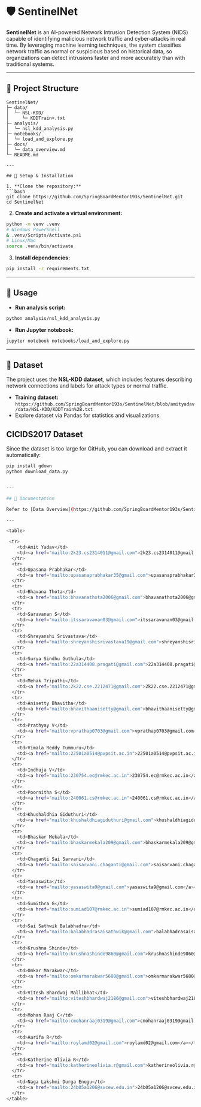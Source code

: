 # 🛡️ SentinelNet

**SentinelNet** is an AI-powered Network Intrusion Detection System (NIDS) capable of identifying malicious network traffic and cyber-attacks in real time. By leveraging machine learning techniques, the system classifies network traffic as normal or suspicious based on historical data, so organizations can detect intrusions faster and more accurately than with traditional systems.

---

## 📂 Project Structure

````text
SentinelNet/
├─ data/
│  └─ NSL-KDD/
│     └─ KDDTrain+.txt
├─ analysis/
│  └─ nsl_kdd_analysis.py
├─ notebooks/
│  └─ load_and_explore.py
├─ docs/
│  └─ data_overview.md
└─ README.md

---

## 🐍 Setup & Installation

1. **Clone the repository:**
```bash
git clone https://github.com/SpringBoardMentor193s/SentinelNet.git
cd SentinelNet
````

2. **Create and activate a virtual environment:**

```bash
python -m venv .venv
# Windows PowerShell
& .venv/Scripts/Activate.ps1
# Linux/Mac
source .venv/bin/activate
```

3. **Install dependencies:**

```bash
pip install -r requirements.txt
```

---

## 🚀 Usage

* **Run analysis script:**

```bash
python analysis/nsl_kdd_analysis.py
```

* **Run Jupyter notebook:**

```bash
jupyter notebook notebooks/load_and_explore.py
```

---

## 📄 Dataset

The project uses the **NSL-KDD dataset**, which includes features describing network connections and labels for attack types or normal traffic.

* **Training dataset:** `https://github.com/SpringBoardMentor193s/SentinelNet/blob/amityadav/data/NSL-KDD/KDDTrain%2B.txt`
* Explore dataset via Pandas for statistics and visualizations.

##  CICIDS2017 Dataset

Since the dataset is too large for GitHub, you can download and extract it automatically:

```bash
pip install gdown
python download_data.py


---

## 📖 Documentation

Refer to [Data Overview](https://github.com/SpringBoardMentor193s/SentinelNet/blob/10bb40432b8b25131207bacf99b0d9a88d76481c/docs/data_overview.md) for details on dataset sources, schema, and summary statistics.

---

<table>

 <tr>
    <td>Amit Yadav</td>
    <td><a href="mailto:2k23.cs2314011@gmail.com">2k23.cs2314011@gmail.com</a></td>
  </tr>
  <tr>
    <td>Upasana Prabhakar</td>
    <td><a href="mailto:upasanaprabhakar35@gmail.com">upasanaprabhakar35@gmail.com</a></td>
  </tr>
  <tr>
    <td>Bhavana Thota</td>
    <td><a href="mailto:bhavanathota2006@gmail.com">bhavanathota2006@gmail.com</a></td>
  </tr>
  <tr>
    <td>Saravanan S</td>
    <td><a href="mailto:itssaravanan03@gmail.com">itssaravanan03@gmail.com</a></td>
  </tr>
  <tr>
    <td>Shreyanshi Srivastava</td>
    <td><a href="mailto:shreyanshisrivastava19@gmail.com">shreyanshisrivastava19@gmail.com</a></td>
  </tr>
  <tr>
    <td>Surya Sindhu Guthula</td>
    <td><a href="mailto:22a314408.pragati@gmail.com">22a314408.pragati@gmail.com</a></td>
  </tr>
  <tr>
    <td>Mehak Tripathi</td>
    <td><a href="mailto:2k22.cse.2212471@gmail.com">2k22.cse.2212471@gmail.com</a></td>
  </tr>
  <tr>
    <td>Anisetty Bhavitha</td>
    <td><a href="mailto:bhavithaanisetty@gmail.com">bhavithaanisetty@gmail.com</a></td>
  </tr>
  <tr>
    <td>Prathyay V</td>
    <td><a href="mailto:vprathap0703@gmail.com">vprathap0703@gmail.com</a></td>
  </tr>
  <tr>
    <td>Vimala Reddy Tummuru</td>
    <td><a href="mailto:22501a0514@pvpsit.ac.in">22501a0514@pvpsit.ac.in</a></td>
  </tr>
  <tr>
    <td>Indhuja V</td>
    <td><a href="mailto:230754.ec@rmkec.ac.in">230754.ec@rmkec.ac.in</a></td>
  </tr>
  <tr>
    <td>Poornitha S</td>
    <td><a href="mailto:240061.cs@rmkec.ac.in">240061.cs@rmkec.ac.in</a></td>
  </tr>
  <tr>
    <td>Khushaldhia Giduthuri</td>
    <td><a href="mailto:khushaldhiagiduthuri@gmail.com">khushaldhiagiduthuri@gmail.com</a></td>
  </tr>
  <tr>
    <td>Bhaskar Mekala</td>
    <td><a href="mailto:bhaskarmekala209@gmail.com">bhaskarmekala209@gmail.com</a></td>
  </tr>
  <tr>
    <td>Chaganti Sai Sarvani</td>
    <td><a href="mailto:saisarvani.chaganti@gmail.com">saisarvani.chaganti@gmail.com</a></td>
  </tr>
  <tr>
    <td>Yasaswita</td>
    <td><a href="mailto:yasaswita9@gmail.com">yasaswita9@gmail.com</a></td>
  </tr>
  <tr>
    <td>Sumithra G</td>
    <td><a href="mailto:sumiad107@rmkec.ac.in">sumiad107@rmkec.ac.in</a></td>
  </tr>
  <tr>
    <td>Sai Sathwik Balabhadra</td>
    <td><a href="mailto:balabhadrasaisathwik@gmail.com">balabhadrasaisathwik@gmail.com</a></td>
  </tr>
  <tr>
    <td>Krushna Shinde</td>
    <td><a href="mailto:krushnashinde9860@gmail.com">krushnashinde9860@gmail.com</a></td>
  </tr>
  <tr>
    <td>Omkar Marakwar</td>
    <td><a href="mailto:omkarmarakwar5680@gmail.com">omkarmarakwar5680@gmail.com</a></td>
  </tr>
  <tr>
    <td>Vitesh Bhardwaj Mallibhat</td>
    <td><a href="mailto:viteshbhardwaj2186@gmail.com">viteshbhardwaj2186@gmail.com</a></td>
  </tr>
  <tr>
    <td>Mohan Raaj C</td>
    <td><a href="mailto:cmohanraaj0319@gmail.com">cmohanraaj0319@gmail.com</a></td>
  </tr>
  <tr>
    <td>Aarifa R</td>
    <td><a href="mailto:roylamd02@gmail.com">roylamd02@gmail.com</a></td>
  </tr>
  <tr>
    <td>Katherine Olivia R</td>
    <td><a href="mailto:katherineolivia.r@gmail.com">katherineolivia.r@gmail.com</a></td>
  </tr>
  <tr>
    <td>Naga Lakshmi Durga Enugu</td>
    <td><a href="mailto:24b05a1206@svcew.edu.in">24b05a1206@svcew.edu.in</a></td>
  </tr>
</table>


